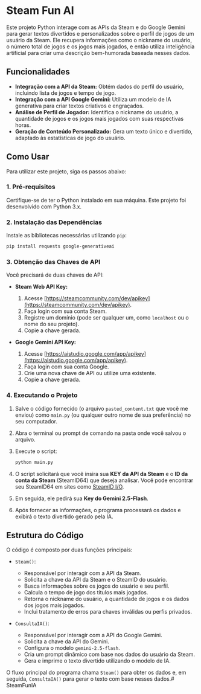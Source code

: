 # Steam Fun AI

Este projeto Python interage com as APIs da Steam e do Google Gemini para gerar textos divertidos e personalizados sobre o perfil de jogos de um usuário da Steam. Ele recupera informações como o nickname do usuário, o número total de jogos e os jogos mais jogados, e então utiliza inteligência artificial para criar uma descrição bem-humorada baseada nesses dados.


## Funcionalidades

- **Integração com a API da Steam:** Obtém dados do perfil do usuário, incluindo lista de jogos e tempo de jogo.
- **Integração com a API Google Gemini:** Utiliza um modelo de IA generativa para criar textos criativos e engraçados.
- **Análise de Perfil de Jogador:** Identifica o nickname do usuário, a quantidade de jogos e os jogos mais jogados com suas respectivas horas.
- **Geração de Conteúdo Personalizado:** Gera um texto único e divertido, adaptado às estatísticas de jogo do usuário.


## Como Usar

Para utilizar este projeto, siga os passos abaixo:

### 1. Pré-requisitos

Certifique-se de ter o Python instalado em sua máquina. Este projeto foi desenvolvido com Python 3.x.

### 2. Instalação das Dependências

Instale as bibliotecas necessárias utilizando `pip`:

```bash
pip install requests google-generativeai
```

### 3. Obtenção das Chaves de API

Você precisará de duas chaves de API:

-   **Steam Web API Key:**
    1.  Acesse [https://steamcommunity.com/dev/apikey](https://steamcommunity.com/dev/apikey).
    2.  Faça login com sua conta Steam.
    3.  Registre um domínio (pode ser qualquer um, como `localhost` ou o nome do seu projeto).
    4.  Copie a chave gerada.

-   **Google Gemini API Key:**
    1.  Acesse [https://aistudio.google.com/app/apikey](https://aistudio.google.com/app/apikey).
    2.  Faça login com sua conta Google.
    3.  Crie uma nova chave de API ou utilize uma existente.
    4.  Copie a chave gerada.

### 4. Executando o Projeto

1.  Salve o código fornecido (o arquivo `pasted_content.txt` que você me enviou) como `main.py` (ou qualquer outro nome de sua preferência) no seu computador.
2.  Abra o terminal ou prompt de comando na pasta onde você salvou o arquivo.
3.  Execute o script:

    ```bash
    python main.py
    ```

4.  O script solicitará que você insira sua **KEY da API da Steam** e o **ID da conta da Steam** (SteamID64) que deseja analisar. Você pode encontrar seu SteamID64 em sites como [SteamID I/O](https://steamid.io/).
5.  Em seguida, ele pedirá sua **Key do Gemini 2.5-Flash**.
6.  Após fornecer as informações, o programa processará os dados e exibirá o texto divertido gerado pela IA.




## Estrutura do Código

O código é composto por duas funções principais:

-   `Steam()`:
    -   Responsável por interagir com a API da Steam.
    -   Solicita a chave da API da Steam e o SteamID do usuário.
    -   Busca informações sobre os jogos do usuário e seu perfil.
    -   Calcula o tempo de jogo dos títulos mais jogados.
    -   Retorna o nickname do usuário, a quantidade de jogos e os dados dos jogos mais jogados.
    -   Inclui tratamento de erros para chaves inválidas ou perfis privados.

-   `ConsultaIA()`:
    -   Responsável por interagir com a API do Google Gemini.
    -   Solicita a chave da API do Gemini.
    -   Configura o modelo `gemini-2.5-flash`.
    -   Cria um prompt dinâmico com base nos dados do usuário da Steam.
    -   Gera e imprime o texto divertido utilizando o modelo de IA.

O fluxo principal do programa chama `Steam()` para obter os dados e, em seguida, `ConsultaIA()` para gerar o texto com base nesses dados.# SteamFunIA
